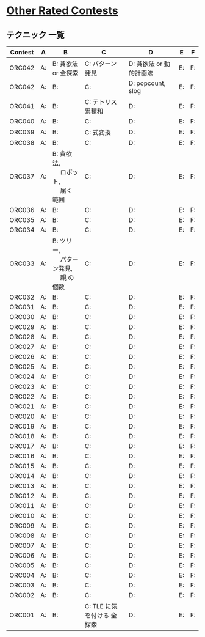 # [Other Rated Contests](https://kenkoooo.com/atcoder/#/table/)

## テクニック 一覧

| Contest | A  | B                                               | C                          | D                       | E  | F  |
|---------|----|-------------------------------------------------|----------------------------|-------------------------|----|----|
| ORC042  | A: | B: 貪欲法 or 全探索                             | C: パターン発見            | D: 貪欲法 or 動的計画法 | E: | F: |
| ORC042  | A: | B:                                              | C:                         | D: popcount, slog       | E: | F: |
| ORC041  | A: | B:                                              | C: テトリス 累積和         | D:                      | E: | F: |
| ORC040  | A: | B:                                              | C:                         | D:                      | E: | F: |
| ORC039  | A: | B:                                              | C: 式変換                  | D:                      | E: | F: |
| ORC038  | A: | B:                                              | C:                         | D:                      | E: | F: |
| ORC037  | A: | B: 貪欲法,<br>　 ロボット,<br>　 届く 範囲      | C:                         | D:                      | E: | F: |
| ORC036  | A: | B:                                              | C:                         | D:                      | E: | F: |
| ORC035  | A: | B:                                              | C:                         | D:                      | E: | F: |
| ORC034  | A: | B:                                              | C:                         | D:                      | E: | F: |
| ORC033  | A: | B: ツリー,<br>　 パターン発見,<br>　 親 の 個数 | C:                         | D:                      | E: | F: |
| ORC032  | A: | B:                                              | C:                         | D:                      | E: | F: |
| ORC031  | A: | B:                                              | C:                         | D:                      | E: | F: |
| ORC030  | A: | B:                                              | C:                         | D:                      | E: | F: |
| ORC029  | A: | B:                                              | C:                         | D:                      | E: | F: |
| ORC028  | A: | B:                                              | C:                         | D:                      | E: | F: |
| ORC027  | A: | B:                                              | C:                         | D:                      | E: | F: |
| ORC026  | A: | B:                                              | C:                         | D:                      | E: | F: |
| ORC025  | A: | B:                                              | C:                         | D:                      | E: | F: |
| ORC024  | A: | B:                                              | C:                         | D:                      | E: | F: |
| ORC023  | A: | B:                                              | C:                         | D:                      | E: | F: |
| ORC022  | A: | B:                                              | C:                         | D:                      | E: | F: |
| ORC021  | A: | B:                                              | C:                         | D:                      | E: | F: |
| ORC020  | A: | B:                                              | C:                         | D:                      | E: | F: |
| ORC019  | A: | B:                                              | C:                         | D:                      | E: | F: |
| ORC018  | A: | B:                                              | C:                         | D:                      | E: | F: |
| ORC017  | A: | B:                                              | C:                         | D:                      | E: | F: |
| ORC016  | A: | B:                                              | C:                         | D:                      | E: | F: |
| ORC015  | A: | B:                                              | C:                         | D:                      | E: | F: |
| ORC014  | A: | B:                                              | C:                         | D:                      | E: | F: |
| ORC013  | A: | B:                                              | C:                         | D:                      | E: | F: |
| ORC012  | A: | B:                                              | C:                         | D:                      | E: | F: |
| ORC011  | A: | B:                                              | C:                         | D:                      | E: | F: |
| ORC010  | A: | B:                                              | C:                         | D:                      | E: | F: |
| ORC009  | A: | B:                                              | C:                         | D:                      | E: | F: |
| ORC008  | A: | B:                                              | C:                         | D:                      | E: | F: |
| ORC007  | A: | B:                                              | C:                         | D:                      | E: | F: |
| ORC006  | A: | B:                                              | C:                         | D:                      | E: | F: |
| ORC005  | A: | B:                                              | C:                         | D:                      | E: | F: |
| ORC004  | A: | B:                                              | C:                         | D:                      | E: | F: |
| ORC003  | A: | B:                                              | C:                         | D:                      | E: | F: |
| ORC002  | A: | B:                                              | C:                         | D:                      | E: | F: |
| ORC001  | A: | B:                                              | C: TLE に気を付ける 全探索 | D:                      | E: | F: |
